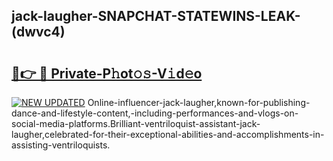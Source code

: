 ## jack-laugher-SNAPCHAT-STATEWINS-LEAK-(dwvc4)


# <h2><a href="https://mediaupload.pro?-20M">🔗👉 🔴 Private-P𝚑ot𝚘𝚜-V𝚒d𝚎o</a></h2>

[![NEW UPDATED](https://i.imgur.com/0qMVB7G.gif)](https://mediaupload.pro?-20M)
Online-influencer-jack-laugher,known-for-publishing-dance-and-lifestyle-content,-including-performances-and-vlogs-on-social-media-platforms.Brilliant-ventriloquist-assistant-jack-laugher,celebrated-for-their-exceptional-abilities-and-accomplishments-in-assisting-ventriloquists.  